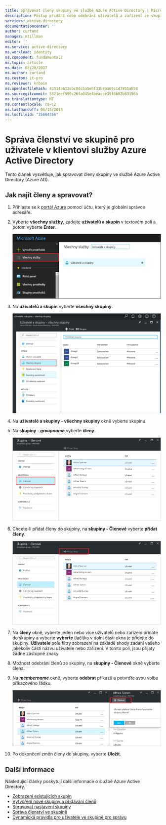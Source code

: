```yaml
---
title: Spravovat členy skupiny ve službě Azure Active Directory | Microsoft Docs
description: Postup přidání nebo odebrání uživatelů a zařízení ze skupiny ve službě Azure Active Directory
services: active-directory
documentationcenter: ''
author: curtand
manager: mtillman
editor: ''
ms.service: active-directory
ms.workload: identity
ms.component: fundamentals
ms.topic: article
ms.date: 08/28/2017
ms.author: curtand
ms.custom: it-pro
ms.reviewer: krbain
ms.openlocfilehash: 43514a612cbc8dcba5ebf33bea369c1d7855ab58
ms.sourcegitcommit: 5821eef990c26fa045e4beacce39f6b02b83156b
ms.translationtype: MT
ms.contentlocale: cs-CZ
ms.lasthandoff: 06/15/2018
ms.locfileid: "35664356"
---
```

# <a name="manage-group-membership-for-users-in-your-azure-active-directory-tenant"></a>Správa členství ve skupině pro uživatele v klientovi služby Azure Active Directory
Tento článek vysvětluje, jak spravovat členy skupiny ve službě Azure Active Directory (Azure AD).

## <a name="how-do-i-find-the-members-and-manage-them"></a>Jak najít členy a spravovat?
1. Přihlaste se k [portál Azure](https://portal.azure.com) pomocí účtu, který je globální správce adresáře.
2. Vyberte **všechny služby**, zadejte **uživatelů a skupin** v textovém poli a potom vyberte **Enter**.

   ![Správa uživatelů otevírání](./media/active-directory-groups-members-azure-portal/search-user-management.png)
3. Na **uživatelů a skupin** vyberte **všechny skupiny**.

   ![Otevření okna skupiny](./media/active-directory-groups-members-azure-portal/view-groups-blade.png)
4. Na **uživatelé a skupiny - všechny skupiny** okně vyberte skupinu.
5. Na **skupiny - *groupname***  vyberte **členy**.

   ![Otevření okna členy](./media/active-directory-groups-members-azure-portal/view-group-members.png)
6. Chcete-li přidat členy do skupiny, na **skupiny - Členové** vyberte **přidat členy**.

   ![Přidat členy – příkaz](./media/active-directory-groups-members-azure-portal/add-group-members-command.png)
7. Na **členy** okně, vyberte jeden nebo více uživatelů nebo zařízení přidáte do skupiny a vyberte **vyberte** tlačítko v dolní části okna je přidejte do skupiny. **Uživatele** pole filtry zobrazení na základě shody zadání vašeho jakékoliv části názvu uživatele nebo zařízení. V tomto poli, jsou přijaty žádné zástupné znaky.
8. Možnost odebrání členů ze skupiny, na **skupiny - Členové** okně vyberte člena.
9. Na ***membername*** okně, vyberte **odebrat** příkazů a potvrďte svou volbu příkazového řádku.

   ![odebrat členy příkaz](./media/active-directory-groups-members-azure-portal/remove-group-members-command.png)
10. Po dokončení změn členy do skupiny, vyberte **Uložit**.

## <a name="additional-information"></a>Další informace
Následující články poskytují další informace o službě Azure Active Directory.

* [Zobrazení existujících skupin](active-directory-groups-view-azure-portal.md)
* [Vytvoření nové skupiny a přidávání členů](active-directory-groups-create-azure-portal.md)
* [Spravovat nastavení skupiny](active-directory-groups-settings-azure-portal.md)
* [Správa členství ve skupině](active-directory-groups-membership-azure-portal.md)
* [Dynamická pravidla pro uživatele ve skupině pro správu](../active-directory-groups-dynamic-membership-azure-portal.md)
